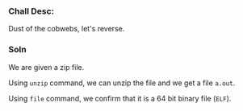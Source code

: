 ### Chall Desc:
Dust of the cobwebs, let's reverse.

### Soln

We are given a zip file.

Using `unzip` command, we can unzip the file and we get a file `a.out`.

Using `file` command, we confirm that it is a 64 bit binary file (`ELF`).

